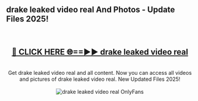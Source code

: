 <h2>drake leaked video real And Photos - Update Files 2025!</h2>
<br>
<div align="center">
<h2><a href="https://linkcuts.com/hfmhzwbr" rel="nofollow">🔴 CLICK HERE 🌐==►► drake leaked video real</a></h2>
<br>
Get drake leaked video real and all content. Now you can access all videos and pictures of drake leaked video real. New Updated Files 2025!
<br>
<br>
<a href="https://linkcuts.com/hfmhzwbr" rel="nofollow" data-target="animated-image.originalLink"><img src="https://i.ibb.co.com/WyWwxjT/player-gif2.gif" alt="drake leaked video real OnlyFans" style="max-width: 100%; display: inline-block;" data-target="animated-image.originalImage"></a>
</div>
<br>